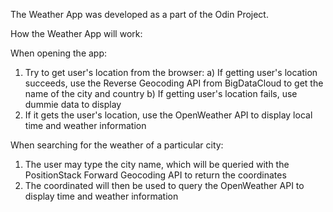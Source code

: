 The Weather App was developed as a part of the Odin Project.

How the Weather App will work:

When opening the app:

1. Try to get user's location from the browser:
   a) If getting user's location succeeds, use the Reverse Geocoding API from BigDataCloud to get the name of the city and country
   b) If getting user's location fails, use dummie data to display
2. If it gets the user's location, use the OpenWeather API to display local time and weather information

When searching for the weather of a particular city:

1. The user may type the city name, which will be queried with the PositionStack Forward Geocoding API to return the coordinates
2. The coordinated will then be used to query the OpenWeather API to display time and weather information
